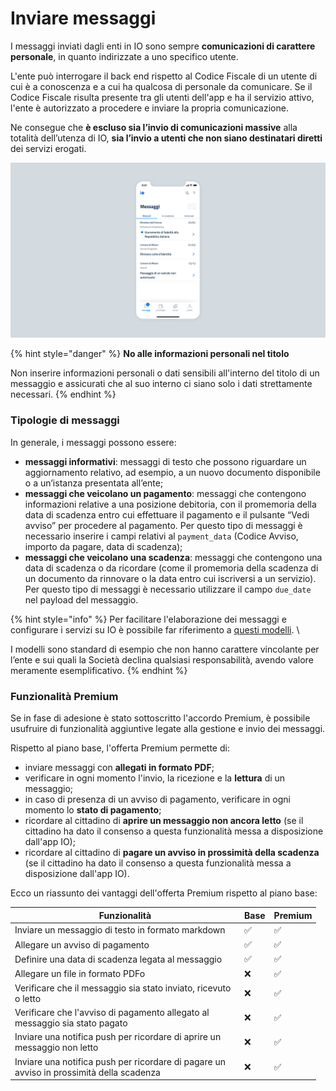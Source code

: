 # Inviare messaggi

I messaggi inviati dagli enti in IO sono sempre **comunicazioni di carattere personale**, in quanto indirizzate a uno specifico utente.&#x20;

L'ente può interrogare il back end rispetto al Codice Fiscale di un utente di cui è a conoscenza e a cui ha qualcosa di personale da comunicare. Se il Codice Fiscale risulta presente tra gli utenti dell'app e ha il servizio attivo, l'ente è autorizzato a procedere e inviare la propria comunicazione.&#x20;

Ne consegue che **è escluso sia l’invio di comunicazioni massive** alla totalità dell’utenza di IO, **sia l’invio a utenti che non siano destinatari diretti** dei servizi erogati.

![Esempio di messaggi inviati a un utente su IO](../../.gitbook/assets/msg.png)

{% hint style="danger" %}
**No alle informazioni personali nel titolo**&#x20;

Non inserire informazioni personali o dati sensibili all'interno del titolo di un messaggio e assicurati che al suo interno ci siano solo i dati strettamente necessari.
{% endhint %}

### Tipologie di messaggi

In generale, i messaggi possono essere:

* **messaggi informativi**: messaggi di testo che possono riguardare un aggiornamento relativo, ad esempio, a un nuovo documento disponibile o a un’istanza presentata all’ente;
* **messaggi che veicolano un pagamento**: messaggi che contengono informazioni relative a una posizione debitoria, con il promemoria della data di scadenza entro cui effettuare il pagamento e il pulsante “Vedi avviso” per procedere al pagamento. Per questo tipo di messaggi è necessario inserire i campi relativi al `payment_data` (Codice Avviso, importo da pagare, data di scadenza);
* **messaggi che veicolano una scadenza**: messaggi che contengono una data di scadenza o da ricordare (come il promemoria della scadenza di un documento da rinnovare o la data entro cui iscriversi a un servizio). Per questo tipo di messaggi è necessario utilizzare il campo `due_date` nel payload del messaggio.

{% hint style="info" %}
Per facilitare l'elaborazione dei messaggi e configurare i servizi su IO è possibile far riferimento a [questi modelli](../../catalogo-dei-servizi-e-modelli/i-modelli-dei-servizi-piu-frequenti/). \


I modelli sono standard di esempio che non hanno carattere vincolante per l’ente e sui quali la Società declina qualsiasi responsabilità, avendo valore meramente esemplificativo.
{% endhint %}

### Funzionalità Premium

Se in fase di adesione è stato sottoscritto l'accordo Premium, è possibile usufruire di funzionalità aggiuntive legate alla gestione e invio dei messaggi.&#x20;

Rispetto al piano base, l'offerta Premium permette di:

* inviare messaggi con **allegati in formato PDF**;
* verificare in ogni momento l'invio, la ricezione e la **lettura** di un messaggio;
* in caso di presenza di un avviso di pagamento, verificare in ogni momento lo **stato di pagamento**;
* ricordare al cittadino di **aprire un messaggio non ancora letto** (se il cittadino ha dato il consenso a questa funzionalità messa a disposizione dall'app IO);
* ricordare al cittadino di **pagare un avviso in prossimità della scadenza** (se il cittadino ha dato il consenso a questa funzionalità messa a disposizione dall'app IO).

Ecco un riassunto dei vantaggi dell'offerta Premium rispetto al piano base:

<table><thead><tr><th width="353">Funzionalità</th><th>Base</th><th>Premium</th></tr></thead><tbody><tr><td>Inviare un messaggio di testo in formato markdown</td><td>✅</td><td>✅</td></tr><tr><td>Allegare un avviso di pagamento</td><td>✅</td><td>✅</td></tr><tr><td>Definire una data di scadenza legata al messaggio</td><td>✅</td><td>✅</td></tr><tr><td>Allegare un file in formato PDFo</td><td>❌</td><td>✅</td></tr><tr><td>Verificare che il messaggio sia stato inviato, ricevuto o letto </td><td>❌</td><td>✅</td></tr><tr><td>Verificare che l'avviso di pagamento allegato al messaggio sia stato pagato</td><td>❌</td><td>✅</td></tr><tr><td>Inviare una notifica push per ricordare di aprire un messaggio non letto</td><td>❌</td><td>✅</td></tr><tr><td>Inviare una notifica push per ricordare di pagare un avviso in prossimità della scadenza</td><td>❌</td><td>✅</td></tr></tbody></table>

